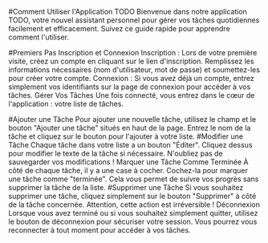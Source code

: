 #Comment Utiliser l'Application TODO
Bienvenue dans notre application TODO, votre nouvel assistant personnel pour gérer vos tâches quotidiennes facilement et efficacement. Suivez ce guide rapide pour apprendre comment l'utiliser.

#Premiers Pas
Inscription et Connexion
Inscription : Lors de votre première visite, créez un compte en cliquant sur le lien d'inscription. Remplissez les informations nécessaires (nom d'utilisateur, mot de passe) et soumettez-les pour créer votre compte.
Connexion : Si vous avez déjà un compte, entrez simplement vos identifiants sur la page de connexion pour accéder à vos tâches.
Gérer Vos Tâches
Une fois connecté, vous entrez dans le cœur de l'application : votre liste de tâches.

#Ajouter une Tâche
Pour ajouter une nouvelle tâche, utilisez le champ et le bouton "Ajouter une tâche" situés en haut de la page. Entrez le nom de la tâche et cliquez sur le bouton pour l'ajouter à votre liste.
#Modifier une Tâche
Chaque tâche dans votre liste a un bouton "Éditer". Cliquez dessus pour modifier le texte de la tâche si nécessaire. N'oubliez pas de sauvegarder vos modifications !
Marquer une Tâche Comme Terminée
À côté de chaque tâche, il y a une case à cocher. Cochez-la pour marquer une tâche comme "terminée". Cela vous permet de suivre vos progrès sans supprimer la tâche de la liste.
#Supprimer une Tâche
Si vous souhaitez supprimer une tâche, cliquez simplement sur le bouton "Supprimer" à côté de la tâche concernée. Attention, cette action est irréversible !
Déconnexion
Lorsque vous avez terminé ou si vous souhaitez simplement quitter, utilisez le bouton de déconnexion pour sécuriser votre session. Vous pourrez vous reconnecter à tout moment pour accéder à vos tâches.
